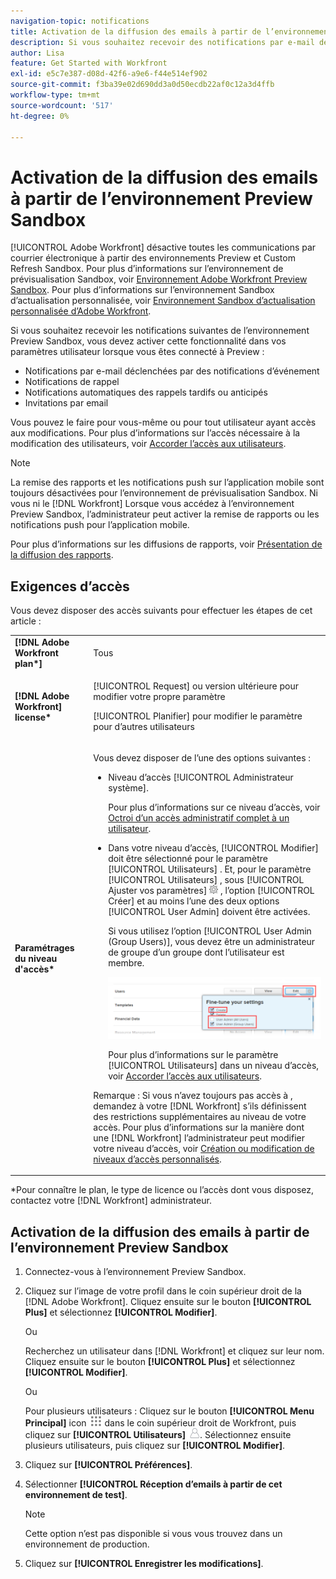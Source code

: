 ```yaml
---
navigation-topic: notifications
title: Activation de la diffusion des emails à partir de l’environnement Preview Sandbox
description: Si vous souhaitez recevoir des notifications par e-mail de l’environnement de prévisualisation des environnements Sandbox, vous devez activer cette fonctionnalité dans vos paramètres utilisateur pendant que vous êtes connecté à l’aperçu.
author: Lisa
feature: Get Started with Workfront
exl-id: e5c7e387-d08d-42f6-a9e6-f44e514ef902
source-git-commit: f3ba39e02d690dd3a0d50ecdb22af0c12a3d4ffb
workflow-type: tm+mt
source-wordcount: '517'
ht-degree: 0%

---
```


# Activation de la diffusion des emails à partir de l’environnement Preview Sandbox

[!UICONTROL Adobe Workfront] désactive toutes les communications par courrier électronique à partir des environnements Preview et Custom Refresh Sandbox. Pour plus d’informations sur l’environnement de prévisualisation Sandbox, voir [Environnement Adobe Workfront Preview Sandbox](../../administration-and-setup/set-up-workfront/workfront-testing-environments/wf-preview-sandbox-environment.md). Pour plus d’informations sur l’environnement Sandbox d’actualisation personnalisée, voir [Environnement Sandbox d’actualisation personnalisée d’Adobe Workfront](../../administration-and-setup/set-up-workfront/workfront-testing-environments/wf-custom-refresh-sandbox-environment.md).

Si vous souhaitez recevoir les notifications suivantes de l’environnement Preview Sandbox, vous devez activer cette fonctionnalité dans vos paramètres utilisateur lorsque vous êtes connecté à Preview :

* Notifications par e-mail déclenchées par des notifications d’événement
* Notifications de rappel
* Notifications automatiques des rappels tardifs ou anticipés
* Invitations par email

Vous pouvez le faire pour vous-même ou pour tout utilisateur ayant accès aux modifications. Pour plus d’informations sur l’accès nécessaire à la modification des utilisateurs, voir [Accorder l’accès aux utilisateurs](../../administration-and-setup/add-users/configure-and-grant-access/grant-access-other-users.md).

>[!NOTE]
>
>La remise des rapports et les notifications push sur l’application mobile sont toujours désactivées pour l’environnement de prévisualisation Sandbox. Ni vous ni le [!DNL Workfront] Lorsque vous accédez à l’environnement Preview Sandbox, l’administrateur peut activer la remise de rapports ou les notifications push pour l’application mobile.
>
>Pour plus d’informations sur les diffusions de rapports, voir [Présentation de la diffusion des rapports](../../reports-and-dashboards/reports/creating-and-managing-reports/set-up-report-deliveries.md).

## Exigences d’accès

Vous devez disposer des accès suivants pour effectuer les étapes de cet article :

<table style="table-layout:auto"> 
 <col> 
 </col> 
 <col> 
 </col> 
 <tbody> 
  <tr> 
   <td role="rowheader"><strong>[!DNL Adobe Workfront plan*]</strong></td> 
   <td> <p>Tous</p> </td> 
  </tr> 
  <tr> 
   <td role="rowheader"><strong>[!DNL Adobe Workfront] license*</strong></td> 
   <td> <p>[!UICONTROL Request] ou version ultérieure pour modifier votre propre paramètre</p> <p>[!UICONTROL Planifier] pour modifier le paramètre pour d’autres utilisateurs</p> </td> 
  </tr> 
  <tr> 
   <td role="rowheader"><strong>Paramétrages du niveau d'accès*</strong></td> 
   <td> <p>Vous devez disposer de l’une des options suivantes :</p> 
    <ul> 
     <li> <p>Niveau d’accès [!UICONTROL Administrateur système].</p> <p> Pour plus d’informations sur ce niveau d’accès, voir <a href="../../administration-and-setup/add-users/configure-and-grant-access/grant-a-user-full-administrative-access.md" class="MCXref xref">Octroi d’un accès administratif complet à un utilisateur</a>. </p> </li> 
     <li> <p>Dans votre niveau d’accès, [!UICONTROL Modifier] doit être sélectionné pour le paramètre [!UICONTROL Utilisateurs] . Et, pour le paramètre [!UICONTROL Utilisateurs] , sous [!UICONTROL Ajuster vos paramètres] <img src="assets/gear-icon-in-access-levels.png"> , l’option [!UICONTROL Créer] et au moins l’une des deux options [!UICONTROL User Admin] doivent être activées. </p> <p>Si vous utilisez l’option [!UICONTROL User Admin (Group Users)], vous devez être un administrateur de groupe d’un groupe dont l’utilisateur est membre.</p> <p> <img src="assets/access-req-users-350x101.png" style="width: 350;height: 101;"> </p> <p>Pour plus d’informations sur le paramètre [!UICONTROL Utilisateurs] dans un niveau d’accès, voir <a href="../../administration-and-setup/add-users/configure-and-grant-access/grant-access-other-users.md" class="MCXref xref">Accorder l’accès aux utilisateurs</a>.</p> </li> 
    </ul> <p>Remarque : Si vous n’avez toujours pas accès à , demandez à votre [!DNL Workfront] s’ils définissent des restrictions supplémentaires au niveau de votre accès. Pour plus d’informations sur la manière dont une [!DNL Workfront] l’administrateur peut modifier votre niveau d’accès, voir <a href="../../administration-and-setup/add-users/configure-and-grant-access/create-modify-access-levels.md" class="MCXref xref">Création ou modification de niveaux d’accès personnalisés</a>.</p> </td> 
  </tr> 
 </tbody> 
</table>

&#42;Pour connaître le plan, le type de licence ou l’accès dont vous disposez, contactez votre [!DNL Workfront] administrateur.

## Activation de la diffusion des emails à partir de l’environnement Preview Sandbox

1. Connectez-vous à l’environnement Preview Sandbox.
1. Cliquez sur l’image de votre profil dans le coin supérieur droit de la [!DNL Adobe Workfront]. Cliquez ensuite sur le bouton **[!UICONTROL Plus]** et sélectionnez **[!UICONTROL Modifier]**.

   Ou

   Recherchez un utilisateur dans [!DNL Workfront] et cliquez sur leur nom. Cliquez ensuite sur le bouton **[!UICONTROL Plus]** et sélectionnez **[!UICONTROL Modifier]**.

   Ou

   Pour plusieurs utilisateurs : Cliquez sur le bouton **[!UICONTROL Menu Principal]** icon ![](assets/main-menu-icon.png) dans le coin supérieur droit de Workfront, puis cliquez sur **[!UICONTROL Utilisateurs]** ![](assets/users-icon-in-main-menu.png).  Sélectionnez ensuite plusieurs utilisateurs, puis cliquez sur **[!UICONTROL Modifier]**.

1. Cliquez sur **[!UICONTROL Préférences]**.
1. Sélectionner **[!UICONTROL Réception d’emails à partir de cet environnement de test]**.

   >[!NOTE]
   >
   >Cette option n’est pas disponible si vous vous trouvez dans un environnement de production.

1. Cliquez sur **[!UICONTROL Enregistrer les modifications]**.
